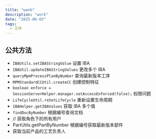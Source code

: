 ```yaml
---
title: "wanb"
description: "work"
date: "2025-06-03"
tags:
  - 工作
---
```


## 公共方法
- `IBAUtils.setIBAStringValue` 设置 IBA
- `IBAUtil.updateIBAStringValues` 更改多个 IBA
- `queryMpmProcessPlanByNumber` 查询最新版本工序
- `MPMStandardCCUtil.createCC` 创建控制特征
- `boolean enforce = SessionServerHelper.manager.setAccessEnforced(false);` 权限问题
- `LifeCycleUtil.reSetLifeCycle` 重新设置生命周期
- `IBAHelper.getIBAValues` 获取 IBA 多个值
- `findDocByNumber` 根据编号查询文档
- // 获取角色下的所有用户
- PartUtils.getPartByNumber  根据编号获取最新版本部件
- 获取当前产品的工艺负责人

